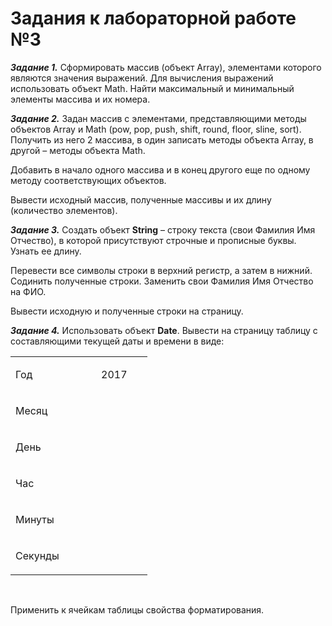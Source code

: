 <h1>Задания к лабораторной работе №3</h1>
<p><strong><em>Задание 1.</em></strong> Сформировать массив (объект Array), элементами которого являются значения выражений. Для вычисления выражений использовать объект Math. Найти максимальный и минимальный элементы массива и их номера.</p>
<p><strong><em>Задание 2.</em></strong> Задан массив с элементами, представляющими методы объектов Array и Math (pow, pop, push, shift, round, floor, sline, sort). Получить из него 2 массива, в один записать методы объекта Array, в другой &ndash; методы объекта Math.</p>
<p>Добавить в начало одного массива и в конец другого еще по одному методу соответствующих объектов.</p>
<p>Вывести исходный массив, полученные массивы и их длину (количество элементов).</p>
<p><strong><em>Задание 3.</em></strong> Создать объект <strong>String</strong> &ndash; строку текста (свои Фамилия Имя Отчество), в которой присутствуют строчные и прописные буквы. Узнать ее длину.</p>
<p>Перевести все символы строки в верхний регистр, а затем в нижний. Содинить полученные строки. Заменить свои Фамилия Имя Отчество на ФИО.</p>
<p>Вывести исходную и полученные строки на страницу.</p>
<p><strong><em>Задание 4.</em></strong> Использовать объект <strong>Date</strong>. Вывести на страницу таблицу с составляющими текущей даты и времени в виде:</p>
<table>
<tbody>
<tr>
<td width="121">
<p>Год</p>
</td>
<td width="66">
<p>2017</p>
</td>
</tr>
<tr>
<td width="121">
<p>Месяц</p>
</td>
<td width="66">
<p>&nbsp;</p>
</td>
</tr>
<tr>
<td width="121">
<p>День</p>
</td>
<td width="66">
<p>&nbsp;</p>
</td>
</tr>
<tr>
<td width="121">
<p>Час</p>
</td>
<td width="66">
<p>&nbsp;</p>
</td>
</tr>
<tr>
<td width="121">
<p>Минуты</p>
</td>
<td width="66">
<p>&nbsp;</p>
</td>
</tr>
<tr>
<td width="121">
<p>Секунды</p>
</td>
<td width="66">
<p>&nbsp;</p>
</td>
</tr>
</tbody>
</table>
<p>&nbsp;</p>
<p>Применить к ячейкам таблицы свойства форматирования.</p>
